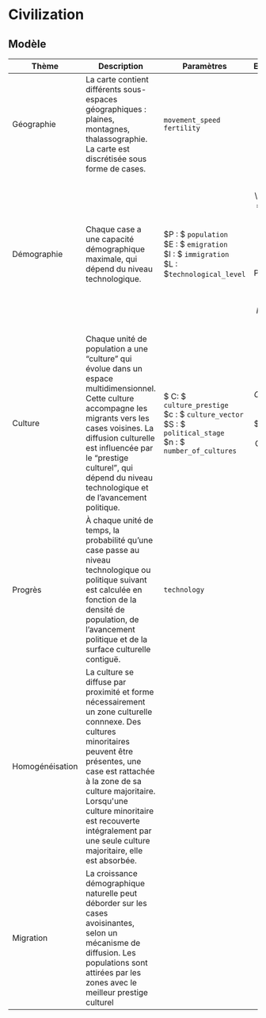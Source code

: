 # Civilization

## Modèle

| Thème   |  Description  | Paramètres | Equation | Constantes
| -------- | ------- | -------| ---- |---- |
| Géographie  | La carte contient différents sous-espaces géographiques : plaines, montagnes, thalassographie. La carte est discrétisée sous forme de cases.   | ``` movement_speed ``` <br>  ``` fertility ``` | | 
| Démographie  | Chaque case a une capacité démographique maximale, qui dépend du niveau technologique.     | $P : $ ``` population ```  <br>  $E : $ ``` emigration ``` <br>  $I : $ ``` immigration ``` <br> $L : $``` technological_level ```| $$ {dP \over dt} = r * P-E+I  $$ <br> $$ E =r{P^2 \over P_{max}}  $$ <br> $$P_{max} = f(L) $$ | $r : $ ``` natural_growth ``` <br> $ f : $ ``` fertility_per_technology_level ``` |
| Culture    | Chaque unité de population a une “culture” qui évolue dans un espace multidimensionnel. Cette culture accompagne les migrants vers les cases voisines. La diffusion culturelle est influencée par le “prestige culturel”, qui dépend du niveau technologique et de l’avancement politique.  | $ C: $ ``` culture_prestige ```  <br> $c : $  ``` culture_vector ```  <br> $S : $  ``` political_stage ``` <br> $n : $  ``` number_of_cultures ``` | $$ C = \sum^n c_k  $$ <br> $$ ( {c_k \over C}*L*S)  $$| ``` cultural_prestige_tech_coefficient ```  <br>  ``` political_stage_coefficient ```|
| Progrès    | À chaque unité de temps, la probabilité qu’une case passe au niveau technologique ou politique suivant est calculée en fonction de la densité de population, de l’avancement politique et de la surface culturelle contiguë.   | ``` technology ```| |``` tech_progress_population_coefficient ```  <br> ``` tech_progress_political_coefficient ```  <br>  ``` tech_progress_cultural_coefficient ```|
| Homogénéisation    | La culture se diffuse par proximité et forme nécessairement un zone culturelle connnexe. Des cultures minoritaires peuvent être présentes, une case est rattachée à la zone de sa culture majoritaire. Lorsqu'une culture minoritaire est recouverte intégralement par une seule culture majoritaire, elle est absorbée.  | | |
| Migration    | La croissance démographique naturelle peut déborder sur les cases avoisinantes, selon un mécanisme de diffusion. Les populations sont attirées par les zones avec le meilleur prestige culturel   | | |